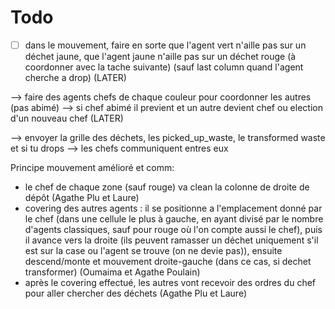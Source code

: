 # Todo

- [ ] dans le mouvement, faire en sorte que l'agent vert n'aille pas sur un déchet jaune, que l'agent jaune n'aille pas sur un déchet rouge (à coordonner avec la tache suivante) (sauf last column quand l'agent cherche a drop)  (LATER)


--> faire des agents chefs de chaque couleur pour coordonner les autres (pas abimé)
--> si chef abimé il previent et un autre devient chef ou election d'un nouveau chef (LATER)


--> envoyer la grille des déchets, les picked_up_waste, le transformed waste et si tu drops
--> les chefs communiquent entres eux


Principe mouvement amélioré et comm:
- le chef de chaque zone (sauf rouge) va clean la colonne de droite de dépôt (Agathe Plu et Laure)
- covering des autres agents : il se positionne a l'emplacement donné par le chef (dans une cellule le plus à gauche, en ayant divisé par le nombre d'agents classiques, sauf pour rouge où l'on compte aussi le chef), puis il avance vers la droite (ils peuvent ramasser un déchet uniquement s'il est sur la case ou l'agent se trouve (on ne devie pas)), ensuite descend/monte et mouvement droite-gauche (dans ce cas, si dechet transformer) (Oumaima et Agathe Poulain)
- après le covering effectué, les autres vont recevoir des ordres du chef pour aller chercher des déchets (Agathe Plu et Laure)